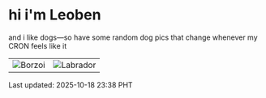 # hi i'm Leoben

and i like dogs—so have some random dog pics that change whenever my CRON feels like it

|  |  |
|--------|----------|
| ![Borzoi](https://random-dog-vercel.vercel.app/api/random-borzoi?v=1760801883) | ![Labrador](https://random-dog-vercel.vercel.app/api/random-labrador?v=1760801883) |

Last updated: 2025-10-18 23:38 PHT

